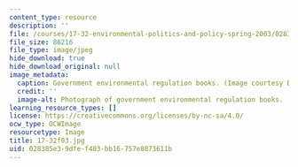 ```yaml
---
content_type: resource
description: ''
file: /courses/17-32-environmental-politics-and-policy-spring-2003/028385e39dfef403bb16757e8873611b_17-32f03.jpg
file_size: 86216
file_type: image/jpeg
hide_download: true
hide_download_original: null
image_metadata:
  caption: Government environmental regulation books. (Image courtesy Daniel Bersak.)
  credit: ''
  image-alt: Photograph of government environmental regulation books.
learning_resource_types: []
license: https://creativecommons.org/licenses/by-nc-sa/4.0/
ocw_type: OCWImage
resourcetype: Image
title: 17-32f03.jpg
uid: 028385e3-9dfe-f403-bb16-757e8873611b
---
```

